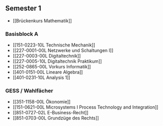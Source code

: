 ## Semester 1
- [[Brückenkurs Mathematik]]
### Basisblock A
- [[151-0223-10L Technische Mechanik]]
- [[227-0001-00L Netzwerke und Schaltungen I]]
- [[227-0003-00L Digitaltechnik]]
- [[227-0005-10L Digitaltechnik Praktikum]]
- [[252-0865-00L Vorkurs Informatik]]
- [[401-0151-00L Lineare Algebra]]
- [[401-0231-10L Analysis 1]]
### GESS / Wahlfächer
- [[351-1158-00L Ökonomie]]
- [[151-0621-00L Microsystems I Process Technology and Integration]]
- [[851-0727-02L E-Business-Recht]]
- [[851-0703-00L Grundzüge des Rechts]]
